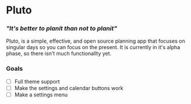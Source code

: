 # Pluto
### _"It's better to planit than not to planit"_

Pluto, is a simple, effective, and open source planning app that focuses on singular days so you can focus on the present. It is currently in it's alpha phase, so there isn't much functionallty yet.

### Goals
- [ ] Full theme support
- [ ] Make the settings and calendar buttons work
- [ ] Make a settings menu
